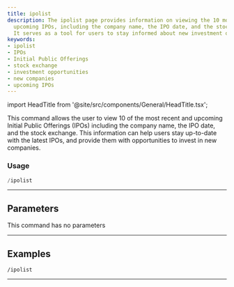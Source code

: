 ```yaml
---
title: ipolist
description: The ipolist page provides information on viewing the 10 most recent and
  upcoming IPOs, including the company name, the IPO date, and the stock exchange.
  It serves as a tool for users to stay informed about new investment opportunities.
keywords:
- ipolist
- IPOs
- Initial Public Offerings
- stock exchange
- investment opportunities
- new companies
- upcoming IPOs
---
```


import HeadTitle from '@site/src/components/General/HeadTitle.tsx';

<HeadTitle title="ipolist - Discovery - Telegram - Reference | OpenBB Bot Docs" />

This command allows the user to view 10 of the most recent and upcoming Initial Public Offerings (IPOs) including the company name, the IPO date, and the stock exchange. This information can help users stay up-to-date with the latest IPOs, and provide them with opportunities to invest in new companies.

### Usage

```python wordwrap
/ipolist
```

---

## Parameters

This command has no parameters



---

## Examples

```
/ipolist
```

---
